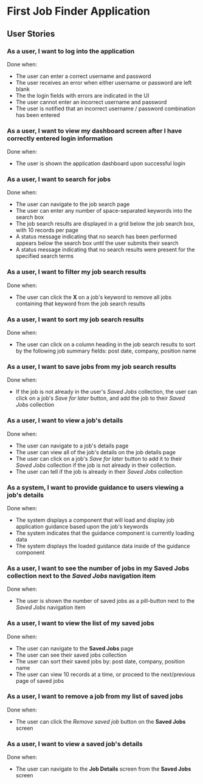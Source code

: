 # First Job Finder Application

## User Stories

### As a user, I want to log into the application

Done when:

* The user can enter a correct username and password
* The user receives an error when either username or password are left blank
* The the login fields with errors are indicated in the UI
* The user cannot enter an incorrect username and password
* The user is notified that an incorrect username / password combination has been entered

### As a user, I want to view my dashboard screen after I have correctly entered login information

Done when:

* The user is shown the application dashboard upon successful login

### As a user, I want to search for jobs

Done when:

* The user can navigate to the job search page
* The user can enter any number of space-separated keywords into the search box
* The job search results are displayed in a grid below the job search box, with 10 records per page
* A status message indicating that no search has been performed appears below the search box until the user submits their search
* A status message indicating that no search results were present for the specified search terms

### As a user, I want to filter my job search results

Done when:

* The user can click the **X** on a job's keyword to remove all jobs containing that keyword from the job search results

### As a user, I want to sort my job search results

Done when:

* The user can click on a column heading in the job search results to sort by the following job summary fields: post date, company, position name

### As a user, I want to save jobs from my job search results

Done when:

* If the job is not already in the user's *Saved Jobs* collection, the user can click on a job's *Save for later* button, and add the job to their *Saved Jobs* collection

### As a user, I want to view a job's details

Done when:

* The user can navigate to a job's details page
* The user can view all of the job's details on the job details page
* The user can click on a job's *Save for later* button to add it to their *Saved Jobs* collection if the job is not already in their collection.
* The user can tell if the job is already in their *Saved Jobs* collection

### As a system, I want to provide guidance to users viewing a job's details

Done when:

* The system displays a component that will load and display job application guidance based upon the job's keywords
* The system indicates that the guidance component is currently loading data
* The system displays the loaded guidance data inside of the guidance component

### As a user, I want to see the number of jobs in my Saved Jobs collection next to the *Saved Jobs* navigation item

Done when:

* The user is shown the number of saved jobs as a pill-button next to the *Saved Jobs* navigation item

### As a user, I want to view the list of my saved jobs

Done when:

* The user can navigate to the **Saved Jobs** page
* The user can see their saved jobs collection
* The user can sort their saved jobs by: post date, company, position name
* The user can view 10 records at a time, or proceed to the next/previous page of saved jobs

### As a user, I want to remove a job from my list of saved jobs

Done when:

* The user can click the *Remove saved job* button on the **Saved Jobs** screen

### As a user, I want to view a saved job's details

Done when:

* The user can navigate to the **Job Details** screen from the **Saved Jobs** screen